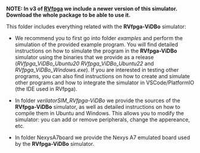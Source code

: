 **NOTE: In v3 of [RVfpga](https://university.imgtec.com/rvfpga-el2-v3-0-english-downloads-page/) we include a newer version of this simulator. Download the whole package to be able to use it.**

This folder includes everything related with the **RVfpga-ViDBo** simulator:

* We recommend you to first go into folder *examples* and perform the simulation of the provided example program. You will find detailed instructions on how to simulate the program in the **RVfpga-ViDBo** simulator using the binaries that we provide as a release (*RVfpga_ViDBo_Ubuntu20* *RVfpga_ViDBo_Ubuntu22* and *RVfpga_ViDBo_Windows.exe*). If you are interested in testing other programs, you can also find instructions on how to create and simulate other programs and how to integrate the simulator in VSCode/PlatformIO (the IDE used in RVfpga).

* In folder *verilatorSIM_RVfpga-ViDBo* we provide the sources of the **RVfpga-ViDBo** simulator, as well as detailed instructions on how to compile them in Ubuntu and Windows. This allows you to modify the simulator: you can add or remove peripherals, change the appereance, etc.

* In folder NexysA7board we provide the Nexys A7 emulated board used by the **RVfpga-ViDBo** simulator.
